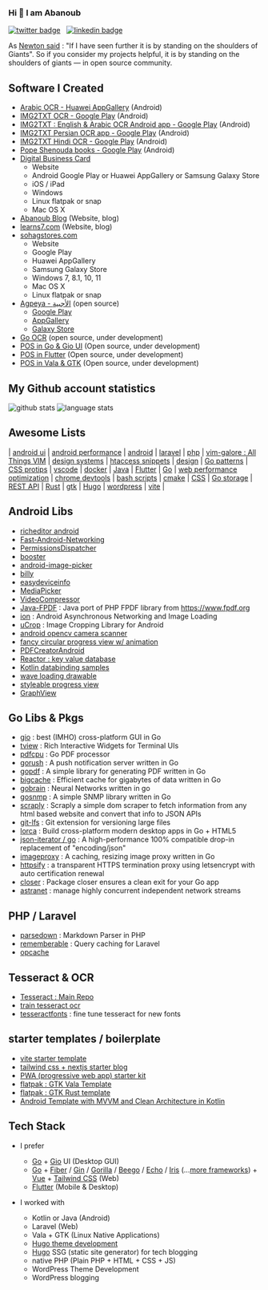 ### Hi 👋 I am Abanoub

[![twitter badge](https://img.shields.io/badge/twitter-@_abanoub_hanna_-%231FA1F1?style=flat&logo=twitter&logoColor=white)](https://twitter.com/_abanoub_hanna_)
&nbsp;
[![linkedin badge](https://img.shields.io/badge/linkedin-abanoub_hanna-%230177B5?style=flat&logo=linkedin)](https://www.linkedin.com/in/abanoub-hanna)

As [Newton said](https://en.wikipedia.org/wiki/Standing_on_the_shoulders_of_giants) : "If I have seen further it is by standing on the shoulders of Giants". So if you consider my projects helpful, it is by standing on the shoulders of giants — in open source community.

## Software I Created

- [Arabic OCR - Huawei AppGallery](https://appgallery.huawei.com/#/app/C102909069) (Android)
- [IMG2TXT OCR - Google Play](https://play.google.com/store/apps/details?id=com.softwarepharaoh.img2txt.latin) (Android)
- [IMG2TXT : English & Arabic OCR Android app - Google Play](https://play.google.com/store/apps/details?id=com.softwarepharaoh.img2txt) (Android)
- [IMG2TXT Persian OCR app - Google Play](https://play.google.com/store/apps/details?id=com.softwarepharaoh.img2txt.persian) (Android)
- [IMG2TXT Hindi OCR - Google Play](https://play.google.com/store/apps/details?id=com.softwarepharaoh.img2txt.hindi) (Android)
- [Pope Shenouda books - Google Play](https://play.google.com/store/apps/details?id=com.softwarepharaoh.popebooks) (Android)
- [Digital Business Card](https://kartbusiness.com)
  - Website
  - Android Google Play or Huawei AppGallery or Samsung Galaxy Store
  - iOS / iPad
  - Windows
  - Linux flatpak or snap
  - Mac OS X
- [Abanoub Blog](https://www.abanoubhanna.com) (Website, blog)
- [learns7.com](https://learns7.com) (Website, blog)
- [sohagstores.com](https://sohagstores.com/)
  - Website
  - Google Play
  - Huawei AppGallery
  - Samsung Galaxy Store
  - Windows 7, 8.1, 10, 11
  - Mac OS X
  - Linux flatpak or snap
- [Agpeya - الأجبية](https://github.com/abanoubhannaazer/agpeya) (open source)
  - [Google Play](https://play.google.com/store/apps/details?id=com.softwarepharaoh.agpeya)
  - [AppGallery](https://appgallery.cloud.huawei.com/ag/n/app/C105039643?channelId=agpeya&id=8c4974399ed54f9c820e5b5a6fbce4a8&s=2F8958B2459A92B4D6694B856BE386F8C719CCBBB64C2F2AD638E53CAA3C9E98&detailType=0&v=&callType=AGDLINK&installType=0000)
  - [Galaxy Store](https://galaxy.store/agpeya)
- [Go OCR](https://github.com/abanoubhannaazer/go-ocr) (open source, under development)
- [POS in Go & Gio UI](https://github.com/abanoubhannaazer/pos) (Open source, under development)
- [POS in Flutter](https://github.com/abanoubhannaazer/posflutter) (Open source, under development)
- [POS in Vala & GTK](https://github.com/abanoubhannaazer/linuxpos) (Open source, under development)

## My Github account statistics
![github stats](https://github-readme-stats.vercel.app/api?username=abanoubhannaazer&show_icons=true&line_height=24)
![language stats](https://github-readme-stats.vercel.app/api/top-langs/?username=abanoubhannaazer&layout=compact&langs_count=8&exclude_repo=flash-experiments)

## Awesome Lists

|
[android ui](https://github.com/wasabeef/awesome-android-ui)
|
[android performance](https://github.com/Juude/awesome-android-performance)
|
[android](https://github.com/JStumpp/awesome-android)
|
[laravel](https://github.com/chiraggude/awesome-laravel)
|
[php](https://github.com/ziadoz/awesome-php)
|
[vim-galore : All Things VIM](https://github.com/mhinz/vim-galore)
|
[design systems](https://github.com/alexpate/awesome-design-systems)
|
[htaccess snippets](https://github.com/phanan/htaccess)
|
[design](https://github.com/gztchan/awesome-design)
|
[Go patterns](https://github.com/tmrts/go-patterns)
|
[CSS protips](https://github.com/AllThingsSmitty/css-protips)
|
[vscode](https://github.com/viatsko/awesome-vscode)
|
[docker](https://github.com/veggiemonk/awesome-docker)
|
[Java](https://github.com/akullpp/awesome-java)
|
[Flutter](https://github.com/Solido/awesome-flutter)
|
[Go](https://github.com/avelino/awesome-go)
|
[web performance optimization](https://github.com/davidsonfellipe/awesome-wpo)
|
[chrome devtools](https://github.com/ChromeDevTools/awesome-chrome-devtools)
|
[bash scripts](https://github.com/awesome-lists/awesome-bash)
|
[cmake](https://github.com/onqtam/awesome-cmake)
|
[CSS](https://github.com/awesome-css-group/awesome-css)
|
[Go storage](https://github.com/gostor/awesome-go-storage)
|
[REST API](https://github.com/marmelab/awesome-rest)
|
[Rust](https://github.com/rust-unofficial/awesome-rust)
|
[gtk](https://github.com/myfreeweb/awesome-gtk)
|
[Hugo](https://github.com/theNewDynamic/awesome-hugo)
|
[wordpress](https://github.com/miziomon/awesome-wordpress)
|
[vite](https://github.com/vitejs/awesome-vite)
|

## Android Libs

- [richeditor android](https://github.com/wasabeef/richeditor-android)
- [Fast-Android-Networking](https://github.com/amitshekhariitbhu/Fast-Android-Networking)
- [PermissionsDispatcher](https://github.com/permissions-dispatcher/PermissionsDispatcher)
- [booster](https://github.com/didi/booster)
- [android-image-picker](https://github.com/esafirm/android-image-picker)
- [billy](https://github.com/premium-minds/billy)
- [easydeviceinfo](https://github.com/nisrulz/easydeviceinfo)
- [MediaPicker](https://github.com/alhazmy13/MediaPicker)
- [VideoCompressor](https://github.com/fishwjy/VideoCompressor)
- [Java-FPDF](https://github.com/nkiraly/Java-FPDF) : Java port of PHP FPDF library from https://www.fpdf.org
- [ion](https://github.com/koush/ion) : Android Asynchronous Networking and Image Loading
- [uCrop](https://github.com/Yalantis/uCrop) : Image Cropping Library for Android
- [android opencv camera scanner](https://github.com/aashari/android-opencv-camera-scanner)
- [fancy circular progress view w/ animation](https://github.com/zekapp/Android-ProgressViews)
- [PDFCreatorAndroid](https://github.com/tejpratap46/PDFCreatorAndroid)
- [Reactor : key value database](https://github.com/oky2abbas/reactor)
- [Kotlin databinding samples](https://github.com/android/databinding-samples)
- [wave loading drawable](https://github.com/race604/WaveLoading)
- [styleable progress view](https://github.com/WhiteDG/ProgressView)
- [GraphView](https://github.com/jjoe64/GraphView)

## Go Libs & Pkgs

- [gio](https://github.com/gioui/gio) : best (IMHO) cross-platform GUI in Go
- [tview](https://github.com/rivo/tview) : Rich Interactive Widgets for Terminal UIs
- [pdfcpu](https://github.com/pdfcpu/pdfcpu) : Go PDF processor
- [gorush](https://github.com/appleboy/gorush) : A push notification server written in Go
- [gopdf](https://github.com/signintech/gopdf) : A simple library for generating PDF written in Go
- [bigcache](https://github.com/allegro/bigcache) : Efficient cache for gigabytes of data written in Go
- [gobrain](https://github.com/goml/gobrain) : Neural Networks written in go
- [gosnmp](https://github.com/alouca/gosnmp) : A simple SNMP library written in Go
- [scraply](https://github.com/alash3al/scraply) : Scraply a simple dom scraper to fetch information from any html based website and convert that info to JSON APIs
- [git-lfs](https://github.com/git-lfs/git-lfs) : Git extension for versioning large files
- [lorca](https://github.com/zserge/lorca) : Build cross-platform modern desktop apps in Go + HTML5
- [json-iterator / go](https://github.com/json-iterator/go) : A high-performance 100% compatible drop-in replacement of "encoding/json"
- [imageproxy](https://github.com/willnorris/imageproxy) : A caching, resizing image proxy written in Go
- [httpsify](https://github.com/alash3al/httpsify) : a transparent HTTPS termination proxy using letsencrypt with auto certification renewal
- [closer](https://github.com/xlab/closer) : Package closer ensures a clean exit for your Go app
- [astranet](https://github.com/zenhotels/astranet) : manage highly concurrent independent network streams

## PHP / Laravel

- [parsedown](https://github.com/erusev/parsedown) : Markdown Parser in PHP
- [rememberable](https://github.com/dwightwatson/rememberable) : Query caching for Laravel
- [opcache](https://www.php.net/manual/en/opcache.installation.php)

## Tesseract & OCR

- [Tesseract : Main Repo](https://github.com/tesseract-ocr/tesseract)
- [train tesseract ocr](https://github.com/abanoub-hanna/train-tesseract-ocr)
- [tesseractfonts](https://github.com/dhivehi/tesseractfonts) : fine tune tesseract for new fonts

## starter templates / boilerplate

- [vite starter template](https://github.com/antfu/vitesse)
- [tailwind css + nextjs starter blog](https://github.com/timlrx/tailwind-nextjs-starter-blog)
- [PWA (progressive web app) starter kit](https://github.com/Polymer/pwa-starter-kit)
- [flatpak : GTK Vala Template](https://github.com/nahuelwexd/gtk-vala-template)
- [flatpak : GTK Rust template](https://github.com/bonedaddy/gtk-rust-template)
- [Android Template with MVVM and Clean Architecture in Kotlin](https://github.com/Drjacky/MVVMTemplate)

## Tech Stack

- I prefer
  - [Go](https://github.com/golang/go) + [Gio](https://github.com/gioui/gio) UI (Desktop GUI)
  - [Go](https://github.com/golang/go) + [Fiber](https://github.com/gofiber/fiber) / [Gin](https://github.com/gin-gonic/gin) / [Gorilla](https://github.com/gorilla) / [Beego](https://github.com/beego/beego) / [Echo](https://github.com/labstack/echo) / [Iris](https://github.com/kataras/iris) (...[more frameworks](https://github.com/avelino/awesome-go#web-frameworks)) + [Vue](https://github.com/vuejs/vue) + [Tailwind CSS]() (Web)
  - [Flutter](https://github.com/flutter) (Mobile & Desktop)
  
- I worked with
  - Kotlin or Java (Android)
  - Laravel (Web)
  - Vala + GTK (Linux Native Applications)
  - [Hugo theme development](https://gohugo.io/templates/)
  - [Hugo](https://github.com/gohugoio/hugo) SSG (static site generator) for tech blogging
  - native PHP (Plain PHP + HTML + CSS + JS)
  - WordPress Theme Development
  - WordPress blogging

